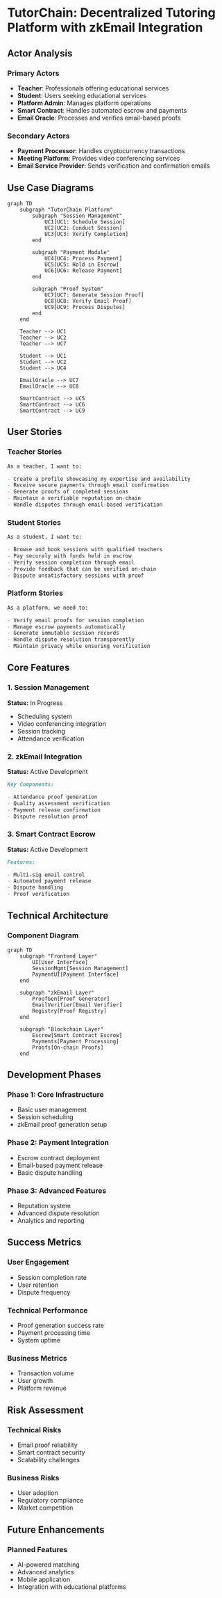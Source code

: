 # TutorChain: Decentralized Tutoring Platform with zkEmail Integration

## Actor Analysis

### Primary Actors

- **Teacher**: Professionals offering educational services
- **Student**: Users seeking educational services
- **Platform Admin**: Manages platform operations
- **Smart Contract**: Handles automated escrow and payments
- **Email Oracle**: Processes and verifies email-based proofs

### Secondary Actors

- **Payment Processor**: Handles cryptocurrency transactions
- **Meeting Platform**: Provides video conferencing services
- **Email Service Provider**: Sends verification and confirmation emails

## Use Case Diagrams

```mermaid
graph TD
    subgraph "TutorChain Platform"
        subgraph "Session Management"
            UC1[UC1: Schedule Session]
            UC2[UC2: Conduct Session]
            UC3[UC3: Verify Completion]
        end

        subgraph "Payment Module"
            UC4[UC4: Process Payment]
            UC5[UC5: Hold in Escrow]
            UC6[UC6: Release Payment]
        end

        subgraph "Proof System"
            UC7[UC7: Generate Session Proof]
            UC8[UC8: Verify Email Proof]
            UC9[UC9: Process Disputes]
        end
    end

    Teacher --> UC1
    Teacher --> UC2
    Teacher --> UC7

    Student --> UC1
    Student --> UC2
    Student --> UC4

    EmailOracle --> UC7
    EmailOracle --> UC8

    SmartContract --> UC5
    SmartContract --> UC6
    SmartContract --> UC9

```

## User Stories

### Teacher Stories

```markdown
As a teacher, I want to:

- Create a profile showcasing my expertise and availability
- Receive secure payments through email confirmation
- Generate proofs of completed sessions
- Maintain a verifiable reputation on-chain
- Handle disputes through email-based verification
```

### Student Stories

```markdown
As a student, I want to:

- Browse and book sessions with qualified teachers
- Pay securely with funds held in escrow
- Verify session completion through email
- Provide feedback that can be verified on-chain
- Dispute unsatisfactory sessions with proof
```

### Platform Stories

```markdown
As a platform, we need to:

- Verify email proofs for session completion
- Manage escrow payments automatically
- Generate immutable session records
- Handle dispute resolution transparently
- Maintain privacy while ensuring verification
```

## Core Features

### 1. Session Management

**Status:** In Progress

- Scheduling system
- Video conferencing integration
- Session tracking
- Attendance verification

### 2. zkEmail Integration

**Status:** Active Development

```markdown
Key Components:

- Attendance proof generation
- Quality assessment verification
- Payment release confirmation
- Dispute resolution proof
```

### 3. Smart Contract Escrow

**Status:** Active Development

```markdown
Features:

- Multi-sig email control
- Automated payment release
- Dispute handling
- Proof verification
```

## Technical Architecture

### Component Diagram

```mermaid
graph TD
    subgraph "Frontend Layer"
        UI[User Interface]
        SessionMgmt[Session Management]
        PaymentUI[Payment Interface]
    end

    subgraph "zkEmail Layer"
        ProofGen[Proof Generator]
        EmailVerifier[Email Verifier]
        Registry[Proof Registry]
    end

    subgraph "Blockchain Layer"
        Escrow[Smart Contract Escrow]
        Payments[Payment Processing]
        Proofs[On-chain Proofs]
    end

```

## Development Phases

### Phase 1: Core Infrastructure

- Basic user management
- Session scheduling
- zkEmail proof generation setup

### Phase 2: Payment Integration

- Escrow contract deployment
- Email-based payment release
- Basic dispute handling

### Phase 3: Advanced Features

- Reputation system
- Advanced dispute resolution
- Analytics and reporting

## Success Metrics

### User Engagement

- Session completion rate
- User retention
- Dispute frequency

### Technical Performance

- Proof generation success rate
- Payment processing time
- System uptime

### Business Metrics

- Transaction volume
- User growth
- Platform revenue

## Risk Assessment

### Technical Risks

- Email proof reliability
- Smart contract security
- Scalability challenges

### Business Risks

- User adoption
- Regulatory compliance
- Market competition

## Future Enhancements

### Planned Features

- AI-powered matching
- Advanced analytics
- Mobile application
- Integration with educational platforms
